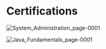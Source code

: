 # Certifications

![System_Administration_page-0001](https://github.com/fxrncz/Certifications/assets/121164562/1df9ff7b-80a1-4648-900b-fd48bf291e04)

![Java_Fundamentals_page-0001](https://github.com/fxrncz/Certifications/assets/121164562/62b1db65-6fa6-40d7-875f-8339c27b7fce)
